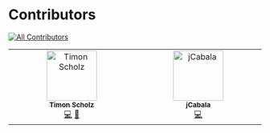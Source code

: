 # Contributors

<!-- ALL-CONTRIBUTORS-BADGE:START - Do not remove or modify this section -->
[![All Contributors](https://img.shields.io/badge/all_contributors-2-orange.svg?style=flat-square)](#contributors-)
<!-- ALL-CONTRIBUTORS-BADGE:END -->

<!-- ALL-CONTRIBUTORS-LIST:START - Do not remove or modify this section -->
<!-- prettier-ignore-start -->
<!-- markdownlint-disable -->
<table>
  <tbody>
    <tr>
      <td align="center" valign="top" width="14.28%"><a href="https://github.com/TrueKuehli"><img src="https://avatars.githubusercontent.com/u/13822861?v=4?s=100" width="100px;" alt="Timon Scholz"/><br /><sub><b>Timon Scholz</b></sub></a><br /><a href="https://github.com/TrueKuehli/PruneTree/commits?author=TrueKuehli" title="Code">💻</a> <a href="https://github.com/TrueKuehli/PruneTree/commits?author=TrueKuehli" title="Documentation">📖</a></td>
      <td align="center" valign="top" width="14.28%"><a href="https://github.com/jCabala"><img src="https://avatars.githubusercontent.com/u/79060739?v=4?s=100" width="100px;" alt="jCabala"/><br /><sub><b>jCabala</b></sub></a><br /><a href="https://github.com/TrueKuehli/PruneTree/commits?author=jCabala" title="Code">💻</a></td>
    </tr>
  </tbody>
</table>

<!-- markdownlint-restore -->
<!-- prettier-ignore-end -->

<!-- ALL-CONTRIBUTORS-LIST:END -->
